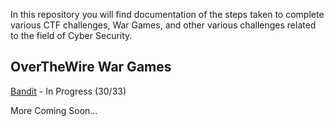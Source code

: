 In this repository you will find documentation of the steps taken to complete various CTF challenges, War Games, and other various challenges related to the field of Cyber Security. 

## OverTheWire War Games

[Bandit](OTW-Bandit.txt) - In Progress (30/33)

More Coming Soon...

